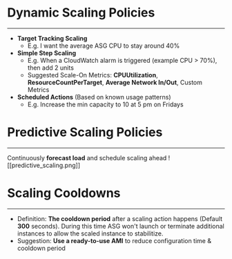 # Dynamic Scaling Policies
---
* **Target Tracking Scaling**
	* E.g. I want the average ASG CPU to stay around 40%
* **Simple Step Scaling**
	* E.g. When a CloudWatch alarm is triggered (example CPU > 70%), then add 2 units
	* Suggested Scale-On Metrics: **CPUUtilization**, **ResourceCountPerTarget**, **Average Network In/Out**, Custom Metrics
* **Scheduled Actions** (Based on known usage patterns)
	* E.g. Increase the min capacity to 10 at 5 pm on Fridays

# Predictive Scaling Policies
---
Continuously **forecast load** and schedule scaling ahead 
![[predictive_scaling.png]]

# Scaling Cooldowns
---
* Definition: **The cooldown period** after a scaling action happens (Default **300** seconds). During this time ASG won't launch or terminate additional instances to allow the scaled instance to stabilitize.
* Suggestion: **Use a ready-to-use AMI** to reduce configuration time & cooldown period